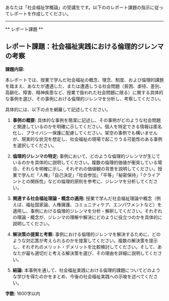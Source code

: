 あなたは「社会福祉学概論」の受講生です。以下ののレポート課題の指示に従ってレポートを作成してください。

---------------------------------------
** レポート課題 **

## レポート課題：社会福祉実践における倫理的ジレンマの考察

**課題内容:**

本レポートでは、授業で学んだ社会福祉の概念、理念、制度、および倫理的課題を踏まえ、あなたが遭遇した、または遭遇しうる社会問題（貧困、虐待、差別、高齢化、障害、精神疾患など、授業で扱われた社会問題に限る）に関する具体的な事例を選び、その事例における倫理的ジレンマを分析し、考察してください。

具体的には、以下の点を網羅して記述してください。

1. **事例の概要:** 具体的な事例を簡潔に記述し、その事例がどのような社会問題と関連しているのかを明確に示してください。個人を特定できる情報は匿名化し、プライバシー保護に配慮してください。架空の事例でも構いませんが、現実的な状況を想定し、社会福祉の現場で起こりうる可能性のある事例を選択してください。

2. **倫理的ジレンマの特定:** 事例において、どのような倫理的ジレンマが生じているのかを具体的に説明してください。複数の倫理的価値が衝突している場合、それらを明確に示し、それぞれの価値観の背景を説明してください。授業で学んだ「人権」「自己決定」「社会参加」「平等」「秘密保持」「クライアントとの関係性」などの倫理的原則を参考に、ジレンマを分析してください。

3. **関連する社会福祉理論・概念の適用:** 授業で学んだ社会福祉理論や概念（例えば、福祉国家論、人権擁護、コミュニティケア、エンパワメントなど）を適用し、事例における倫理的ジレンマを分析・解釈してください。それぞれの理論・概念が、ジレンマの理解や解決にどのように役立つのかを具体的に説明してください。

4. **解決策の提案と考察:** 事例における倫理的ジレンマを解決するために、どのような対応策が考えられるのかを提案してください。複数の解決策を提示し、それぞれのメリット・デメリットを比較検討してください。そして、あなたが最も適切だと考える解決策を選び、その理由を詳細に説明してください。

5. **結論:** 本事例を通して、社会福祉実践における倫理的課題についてどのような学びを得たのかをまとめ、今後の社会福祉実践への示唆を述べてください。


**字数:** 1600字以内


